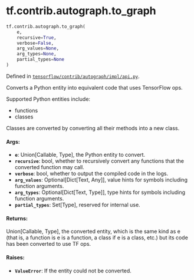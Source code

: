 <div itemscope itemtype="http://developers.google.com/ReferenceObject">
<meta itemprop="name" content="tf.contrib.autograph.to_graph" />
<meta itemprop="path" content="Stable" />
</div>

# tf.contrib.autograph.to_graph

``` python
tf.contrib.autograph.to_graph(
    e,
    recursive=True,
    verbose=False,
    arg_values=None,
    arg_types=None,
    partial_types=None
)
```



Defined in [`tensorflow/contrib/autograph/impl/api.py`](https://www.tensorflow.org/code/tensorflow/contrib/autograph/impl/api.py).

Converts a Python entity into equivalent code that uses TensorFlow ops.

Supported Python entities include:
  * functions
  * classes

Classes are converted by converting all their methods into a new class.

#### Args:

* <b>`e`</b>: Union[Callable, Type], the Python entity to convert.
* <b>`recursive`</b>: bool, whether to recursively convert any functions that the
      converted function may call.
* <b>`verbose`</b>: bool, whether to output the compiled code in the logs.
* <b>`arg_values`</b>: Optional[Dict[Text, Any]], value hints for symbols including
      function arguments.
* <b>`arg_types`</b>: Optional[Dict[Text, Type]], type hints for symbols including
      function arguments.
* <b>`partial_types`</b>: Set[Type], reserved for internal use.


#### Returns:

Union[Callable, Type], the converted entity, which is the same kind as e
(that is, a function is e is a function, a class if e is a class, etc.) but
its code has been converted to use TF ops.


#### Raises:

* <b>`ValueError`</b>: If the entity could not be converted.